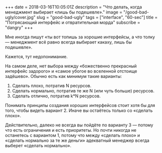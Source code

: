 +++
date = 2018-03-16T10:05:01Z
description = "Что делать, когда менеджмент выбирает «лишь бы подешевле»."
image = "/good-bad-ugly/cover.jpg"
slug = "good-bad-ugly"
tags = ["interface", "60-sec"]
title = "Потрясающий интерфейс и отвратительная морда"
subscribe = "dangry"
+++

Мне иногда пишут «ты вот топишь за хорошие интерфейсы, а что толку — менеджмент всё равно всегда выбирает какаху, лишь бы подешевле».

Кажется, тут недопонимание.

На самом деле, нет выбора между «божественно прекрасный интерфейс задорого» и «самое убогое во вселенной отстоище задёшево». Обычно есть как минимум такие варианты:

1. Сделать плохо, потратив N ресурсов.
2. Сделать нормально, потратив те же N (или чуть больше) ресурсов.
3. Сделать отлично, потратив k\*N ресурсов.

Понимать принципы создания хороших интерфейсов стоит хотя бы для того, чтобы видеть вариант 2. Иначе вы остаётесь только со «сделать плохо».

Действительно, далеко не всегда вы пойдёте по варианту 3 — потому что есть ограничения и есть приоритеты. Но почти никогда не останетесь с вариантом 1, потому что между «сделать плохо» и «сделать нормально за те же деньги» адекватный менеджер всегда выберет «сделать нормально».
